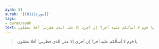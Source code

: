```yaml
---
ayah: 51
surah: '[[011|سورة]]'
tags:
- quran/ayah
text: يا قوم لا أسألكم عليه أجرا ۖ إن أجري إلا على الذي فطرني ۚ أفلا تعقلون
---
```

> يا قوم لا أسألكم عليه أجرا ۖ إن أجري إلا على الذي فطرني ۚ أفلا تعقلون
